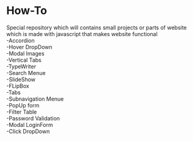 # How-To
Special repository which will contains small projects or parts of website which is made with javascript that makes website functional
</br>
-Accordion
</br>
-Hover DropDown
</br>
-Modal Images
</br>
-Vertical Tabs
</br>
-TypeWriter
</br>
-Search Menue
</br>
-SlideShow
</br>
-FLipBox
</br>
-Tabs
</br>
-Subnavigation Menue
</br>
-PopUp form
</br>
-Filter Table
</br>
-Password Validation
</br>
-Modal LoginForm
</br>
-Click DropDown
